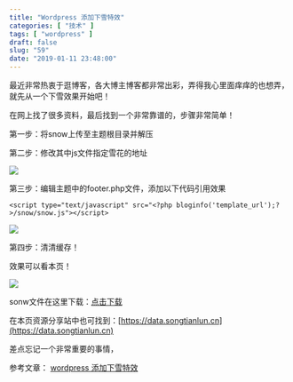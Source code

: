 ```yaml
---
title: "Wordpress 添加下雪特效"
categories: [ "技术" ]
tags: [ "wordpress" ]
draft: false
slug: "59"
date: "2019-01-11 23:48:00"
---
```




最近非常热衷于逛博客，各大博主博客都非常出彩，弄得我心里面痒痒的也想弄，就先从一个下雪效果开始吧！

在网上找了很多资料，最后找到一个非常靠谱的，步骤非常简单！

第一步：将snow上传至主题根目录并解压

第二步：修改其中js文件指定雪花的地址

![](https://blog.songtianlun.cn/wp-content/uploads/2019/01/image-4-1024x136.png)

第三步：编辑主题中的footer.php文件，添加以下代码引用效果

    <script type="text/javascript" src="<?php bloginfo('template_url');?>/snow/snow.js"></script>

![](https://blog.songtianlun.cn/wp-content/uploads/2019/01/image-3.png)

第四步：清清缓存！

效果可以看本页！

![](https://blog.songtianlun.cn/wp-content/uploads/2019/01/image-2.png)

sonw文件在这里下载：[点击下载](https://data.songtianlun.cn/website%20tools/wordpress-snow.zip)

在本页资源分享站中也可找到：[https://data.songtianlun.cn](https://data.songtianlun.cn)

差点忘记一个非常重要的事情，

参考文章： [wordpress 添加下雪特效](http://www.cyblogs.cn/archives/189)